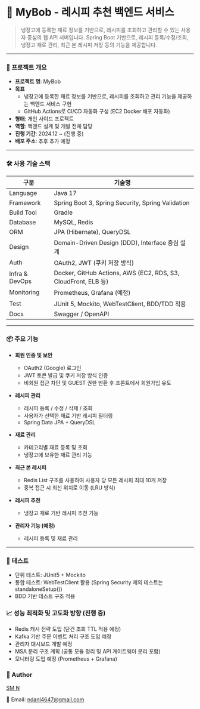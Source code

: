 # 🍱 MyBob - 레시피 추천 백엔드 서비스

> 냉장고에 등록한 재료 정보를 기반으로, 레시피를 조회하고 관리할 수 있는 사용자 중심의 웹 API 서버입니다.
> Spring Boot 기반으로, 레시피 등록/수정/조회, 냉장고 재료 관리, 최근 본 레시피 저장 등의 기능을 제공합니다.

---

### 📌 프로젝트 개요

- **프로젝트 명**: MyBob  
- **목표**
  - 냉장고에 등록한 재료 정보를 기반으로, 레시피를 조회하고 관리 기능을 제공하는 백엔드 서비스 구현
  - GitHub Actions로 CI/CD 자동화 구성 (EC2 Docker 배포 자동화)
- **형태**: 개인 사이드 프로젝트  
- **역할**: 백엔드 설계 및 개발 전체 담당  
- **진행 기간**: 2024.12 ~ (진행 중)  
- **배포 주소**: 추후 추가 예정  

---

### 🛠 사용 기술 스택

| 구분           | 기술명                                                                  |
|----------------|-------------------------------------------------------------------------|
| Language       | Java 17                                                                 |
| Framework      | Spring Boot 3, Spring Security, Spring Validation                       |
| Build Tool     | Gradle                                                                  |
| Database       | MySQL, Redis                                                            |
| ORM            | JPA (Hibernate), QueryDSL                                               |
| Design         | Domain-Driven Design (DDD), Interface 중심 설계                         |
| Auth           | OAuth2, JWT (쿠키 저장 방식)                                            |
| Infra & DevOps | Docker, GitHub Actions, AWS (EC2, RDS, S3, CloudFront, ELB 등)         |
| Monitoring     | Prometheus, Grafana (예정)                                              |
| Test           | JUnit 5, Mockito, WebTestClient, BDD/TDD 적용                           |
| Docs           | Swagger / OpenAPI                                                       |

---

### 📦 주요 기능

- **회원 인증 및 보안**
  - OAuth2 (Google) 로그인
  - JWT 토큰 발급 및 쿠키 저장 방식 인증
  - 비회원 접근 차단 및 GUEST 권한 반환 후 프론트에서 회원가입 유도

- **레시피 관리**
  - 레시피 등록 / 수정 / 삭제 / 조회
  - 사용자가 선택한 재료 기반 레시피 필터링
  - Spring Data JPA + QueryDSL

- **재료 관리**
  - 카테고리별 재료 등록 및 조회
  - 냉장고에 보유한 재료 관리 기능

- **최근 본 레시피**
  - Redis List 구조를 사용하여 사용자 당 모든 레시피 최대 10개 저장
  - 중복 접근 시 최신 위치로 이동 (LRU 방식)

- **레시피 추천**
  - 냉장고 재료 기반 레시피 추천 기능

- **관리자 기능 (예정)**
  - 레시피 등록 및 재료 관리

---

### 🧪 테스트
- 단위 테스트: JUnit5 + Mockito
- 통합 테스트: WebTestClient 활용 (Spring Security 제외 테스트는 standaloneSetup())
- BDD 기반 테스트 구조 적용


### 📈 성능 최적화 및 고도화 방향 (진행 중)
- Redis 캐시 전략 도입 (단건 조회 TTL 적용 예정)
- Kafka 기반 주문 이벤트 처리 구조 도입 예정
- 관리자 대시보드 개발 예정
- MSA 분리 구조 계획 (공통 모듈 정리 및 API 게이트웨이 분리 포함)
- 모니터링 도입 예정 (Prometheus + Grafana)


### 👋 Author
[SM N](https://github.com/Sumsan38)

📧 Email: ndanl4647@gmail.com



